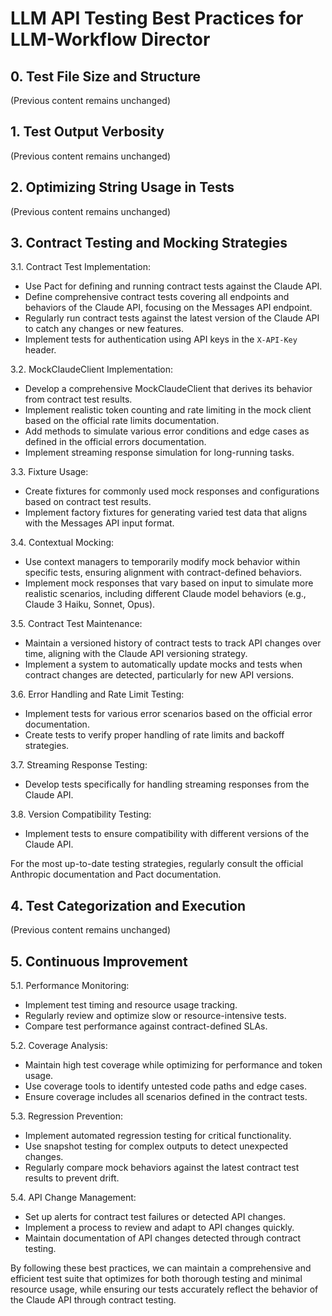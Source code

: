# LLM API Testing Best Practices for LLM-Workflow Director

## 0. Test File Size and Structure

(Previous content remains unchanged)

## 1. Test Output Verbosity

(Previous content remains unchanged)

## 2. Optimizing String Usage in Tests

(Previous content remains unchanged)

## 3. Contract Testing and Mocking Strategies

3.1. Contract Test Implementation:
   - Use Pact for defining and running contract tests against the Claude API.
   - Define comprehensive contract tests covering all endpoints and behaviors of the Claude API, focusing on the Messages API endpoint.
   - Regularly run contract tests against the latest version of the Claude API to catch any changes or new features.
   - Implement tests for authentication using API keys in the `X-API-Key` header.

3.2. MockClaudeClient Implementation:
   - Develop a comprehensive MockClaudeClient that derives its behavior from contract test results.
   - Implement realistic token counting and rate limiting in the mock client based on the official rate limits documentation.
   - Add methods to simulate various error conditions and edge cases as defined in the official errors documentation.
   - Implement streaming response simulation for long-running tasks.

3.3. Fixture Usage:
   - Create fixtures for commonly used mock responses and configurations based on contract test results.
   - Implement factory fixtures for generating varied test data that aligns with the Messages API input format.

3.4. Contextual Mocking:
   - Use context managers to temporarily modify mock behavior within specific tests, ensuring alignment with contract-defined behaviors.
   - Implement mock responses that vary based on input to simulate more realistic scenarios, including different Claude model behaviors (e.g., Claude 3 Haiku, Sonnet, Opus).

3.5. Contract Test Maintenance:
   - Maintain a versioned history of contract tests to track API changes over time, aligning with the Claude API versioning strategy.
   - Implement a system to automatically update mocks and tests when contract changes are detected, particularly for new API versions.

3.6. Error Handling and Rate Limit Testing:
   - Implement tests for various error scenarios based on the official error documentation.
   - Create tests to verify proper handling of rate limits and backoff strategies.

3.7. Streaming Response Testing:
   - Develop tests specifically for handling streaming responses from the Claude API.

3.8. Version Compatibility Testing:
   - Implement tests to ensure compatibility with different versions of the Claude API.

For the most up-to-date testing strategies, regularly consult the official Anthropic documentation and Pact documentation.

## 4. Test Categorization and Execution

(Previous content remains unchanged)

## 5. Continuous Improvement

5.1. Performance Monitoring:
   - Implement test timing and resource usage tracking.
   - Regularly review and optimize slow or resource-intensive tests.
   - Compare test performance against contract-defined SLAs.

5.2. Coverage Analysis:
   - Maintain high test coverage while optimizing for performance and token usage.
   - Use coverage tools to identify untested code paths and edge cases.
   - Ensure coverage includes all scenarios defined in the contract tests.

5.3. Regression Prevention:
   - Implement automated regression testing for critical functionality.
   - Use snapshot testing for complex outputs to detect unexpected changes.
   - Regularly compare mock behaviors against the latest contract test results to prevent drift.

5.4. API Change Management:
   - Set up alerts for contract test failures or detected API changes.
   - Implement a process to review and adapt to API changes quickly.
   - Maintain documentation of API changes detected through contract testing.

By following these best practices, we can maintain a comprehensive and efficient test suite that optimizes for both thorough testing and minimal resource usage, while ensuring our tests accurately reflect the behavior of the Claude API through contract testing.
